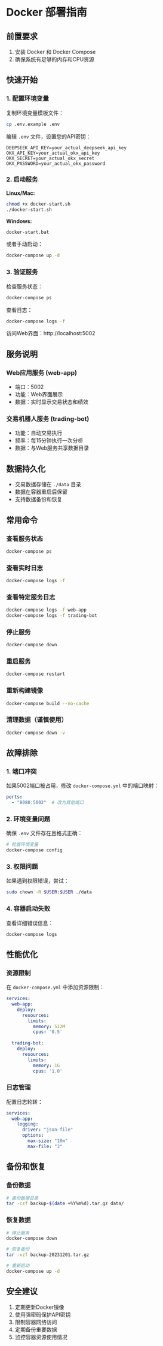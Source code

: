 # Docker 部署指南

## 前置要求

1. 安装 Docker 和 Docker Compose
2. 确保系统有足够的内存和CPU资源

## 快速开始

### 1. 配置环境变量

复制环境变量模板文件：
```bash
cp .env.example .env
```

编辑 `.env` 文件，设置您的API密钥：
```env
DEEPSEEK_API_KEY=your_actual_deepseek_api_key
OKX_API_KEY=your_actual_okx_api_key
OKX_SECRET=your_actual_okx_secret
OKX_PASSWORD=your_actual_okx_password
```

### 2. 启动服务

**Linux/Mac:**
```bash
chmod +x docker-start.sh
./docker-start.sh
```

**Windows:**
```cmd
docker-start.bat
```

或者手动启动：
```bash
docker-compose up -d
```

### 3. 验证服务

检查服务状态：
```bash
docker-compose ps
```

查看日志：
```bash
docker-compose logs -f
```

访问Web界面：http://localhost:5002

## 服务说明

### Web应用服务 (web-app)
- 端口：5002
- 功能：Web界面展示
- 数据：实时显示交易状态和绩效

### 交易机器人服务 (trading-bot)
- 功能：自动交易执行
- 频率：每15分钟执行一次分析
- 数据：与Web服务共享数据目录

## 数据持久化

- 交易数据存储在 `./data` 目录
- 数据在容器重启后保留
- 支持数据备份和恢复

## 常用命令

### 查看服务状态
```bash
docker-compose ps
```

### 查看实时日志
```bash
docker-compose logs -f
```

### 查看特定服务日志
```bash
docker-compose logs -f web-app
docker-compose logs -f trading-bot
```

### 停止服务
```bash
docker-compose down
```

### 重启服务
```bash
docker-compose restart
```

### 重新构建镜像
```bash
docker-compose build --no-cache
```

### 清理数据（谨慎使用）
```bash
docker-compose down -v
```

## 故障排除

### 1. 端口冲突
如果5002端口被占用，修改 `docker-compose.yml` 中的端口映射：
```yaml
ports:
  - "8080:5002"  # 改为其他端口
```

### 2. 环境变量问题
确保 `.env` 文件存在且格式正确：
```bash
# 检查环境变量
docker-compose config
```

### 3. 权限问题
如果遇到权限错误，尝试：
```bash
sudo chown -R $USER:$USER ./data
```

### 4. 容器启动失败
查看详细错误信息：
```bash
docker-compose logs
```

## 性能优化

### 资源限制
在 `docker-compose.yml` 中添加资源限制：
```yaml
services:
  web-app:
    deploy:
      resources:
        limits:
          memory: 512M
          cpus: '0.5'
    
  trading-bot:
    deploy:
      resources:
        limits:
          memory: 1G
          cpus: '1.0'
```

### 日志管理
配置日志轮转：
```yaml
services:
  web-app:
    logging:
      driver: "json-file"
      options:
        max-size: "10m"
        max-file: "3"
```

## 备份和恢复

### 备份数据
```bash
# 备份数据目录
tar -czf backup-$(date +%Y%m%d).tar.gz data/
```

### 恢复数据
```bash
# 停止服务
docker-compose down

# 恢复备份
tar -xzf backup-20231201.tar.gz

# 重新启动
docker-compose up -d
```

## 安全建议

1. 定期更新Docker镜像
2. 使用强密码保护API密钥
3. 限制容器网络访问
4. 定期备份重要数据
5. 监控容器资源使用情况